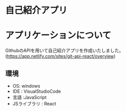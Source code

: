 # 自己紹介アプリ

# アプリケーションについて
GithubのAPIを用いて自己紹介アプリを作成いたしました。
(https://app.netlify.com/sites/git-api-react/overview)

## 環境
- OS: windows
- IDE : VisualStudioCode
- 言語 :JavaScript
- JSライブラリ : React

